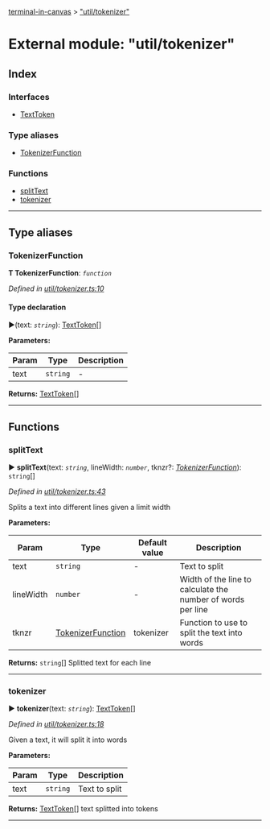 [terminal-in-canvas](../README.md) > ["util/tokenizer"](../modules/_util_tokenizer_.md)



# External module: "util/tokenizer"

## Index

### Interfaces

* [TextToken](../interfaces/_util_tokenizer_.texttoken.md)


### Type aliases

* [TokenizerFunction](_util_tokenizer_.md#tokenizerfunction)


### Functions

* [splitText](_util_tokenizer_.md#splittext)
* [tokenizer](_util_tokenizer_.md#tokenizer)



---
## Type aliases
<a id="tokenizerfunction"></a>

###  TokenizerFunction

**Τ TokenizerFunction**:  *`function`* 

*Defined in [util/tokenizer.ts:10](https://github.com/danikaze/terminal-in-canvas/blob/a39a508/src/util/tokenizer.ts#L10)*


#### Type declaration
►(text: *`string`*): [TextToken](../interfaces/_util_tokenizer_.texttoken.md)[]



**Parameters:**

| Param | Type | Description |
| ------ | ------ | ------ |
| text | `string`   |  - |





**Returns:** [TextToken](../interfaces/_util_tokenizer_.texttoken.md)[]






___


## Functions
<a id="splittext"></a>

###  splitText

► **splitText**(text: *`string`*, lineWidth: *`number`*, tknzr?: *[TokenizerFunction](_util_tokenizer_.md#tokenizerfunction)*): `string`[]



*Defined in [util/tokenizer.ts:43](https://github.com/danikaze/terminal-in-canvas/blob/a39a508/src/util/tokenizer.ts#L43)*



Splits a text into different lines given a limit width


**Parameters:**

| Param | Type | Default value | Description |
| ------ | ------ | ------ | ------ |
| text | `string`  | - |   Text to split |
| lineWidth | `number`  | - |   Width of the line to calculate the number of words per line |
| tknzr | [TokenizerFunction](_util_tokenizer_.md#tokenizerfunction)  |  tokenizer |   Function to use to split the text into words |





**Returns:** `string`[]
Splitted text for each line






___

<a id="tokenizer"></a>

###  tokenizer

► **tokenizer**(text: *`string`*): [TextToken](../interfaces/_util_tokenizer_.texttoken.md)[]



*Defined in [util/tokenizer.ts:18](https://github.com/danikaze/terminal-in-canvas/blob/a39a508/src/util/tokenizer.ts#L18)*



Given a text, it will split it into words


**Parameters:**

| Param | Type | Description |
| ------ | ------ | ------ |
| text | `string`   |  Text to split |





**Returns:** [TextToken](../interfaces/_util_tokenizer_.texttoken.md)[]
text splitted into tokens






___


